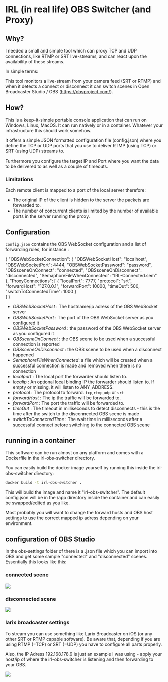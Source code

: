 # IRL (in real life) OBS Switcher (and Proxy)

## Why? 
I needed a small and simple tool which can proxy TCP and UDP connections, like RTMP or SRT live-streams, and can react upon the availability of these streams.

In simple terms:

This tool monitors a live-stream from your camera feed (SRT or RTMP) and when it detects a connect or disconnect it can switch scenes in Open Broadcaster Studio / OBS (https://obsproject.com/).

## How?
This is a keep-it-simple portable console application that can run on Windows, Linux, MacOS. It can run natively or in a container. Whatever your infrastructure this should work somehow.

It offers a simple JSON formatted configuration file (config.json) where you define the TCP or UDP ports that you use to deliver RTMP (using TCP) or SRT (using UDP) streams to. 

Furthermore you configure the target IP and Port where you want the data to be delivered to as well as a couple of timeouts.

### Limitations
Each remote client is mapped to a port of the local server therefore:
- The original IP of the client is hidden to the server the packets are forwarded to.
- The number of concurrent clients is limited by the number of available ports in the server running the proxy.

## Configuration
`config.json` contains the OBS WebSocket configuration and a list of forwarding rules, for instance :

{
  "OBSWebSocketConnection": {
    "OBSWebSocketHost": "localhost",
    "OBSWebSocketPort": 4444,
    "OBSWebSocketPassword": "password",
    "OBSsceneOnConnect": "connected",
    "OBSsceneOnDisconnect": "disconnected",
    "SemaphoreFileWhenConnected": "IRL-Connected.sem"    
  },
  "ProxyConnections": [
    {
      "localPort": 7777,
      "protocol": "srt",
      "forwardHost": "127.0.0.1",
      "forwardPort": 10000,
      "timeOut": 500,
      "switchToConnectedTime": 1000
    }  
  ]
}

- *OBSWebSocketHost* : The hostname/ip adress of the OBS WebSocket server
- *OBSWebSocketPort* : The port of the OBS WebSocket server as you configured it
- *OBSWebSocketPassword* : the password of the OBS WebSocket server as you configured it
- *OBSsceneOnConnect* : the OBS scene to be used when a successful connection is reported
- *OBSsceneOnDisconnect* : the OBS scene to be used when a disconnect happened
- *SemaphoreFileWhenConnected*: a file which will be created when a successful connection is made and removed when there is no connection
- *localport* : The local port the forwarder should listen to.
- *localip* : An optional local binding IP the forwarder should listen to. If empty or missing, it will listen to ANY_ADDRESS.
- *protocol* : The protocol to forward. `tcp`,`rtmp`,`udp` or `srt`
- *forwardHost* : The ip the traffic will be forwarded to.
- *forwardPort* : The port the traffic will be forwarded to.
- *timeOut* : The timeout in milliseconds to detect disconnects - this is the time after the switch to the disconnected OBS scene is made
- *switchToConnectedTime* : The wait time in milliseconds after a successful connect before switching to the connected OBS scene

## running in a container
This software can be run almost on any platform and comes with a Dockerfile in the irl-obs-switcher directory.

You can easily build the docker image yourself by running this inside the irl-obs-switcher directory:

```bash
docker build -t irl-obs-switcher .
```

This will build the image and name it "irl-obs-switcher". The default config.json will be in the /app directory inside the container and can easily be swapped/edited as you like.

Most probably you will want to change the forward hosts and OBS host settings to use the correct mapped ip adress depending on your environment.

## configuration of OBS Studio
In the obs-settings folder of there is a .json file which you can import into OBS and get some sample "connected" and "disconnected" scenes. Essentially this looks like this:

### connected scene
![](obs-settings/connected-scene%20srt%20settings.png)

### disconnected scene
![](obs-settings/disconnected%20scene.png)

### larix broadcaster settings

To stream you can use something like Larix Broadcaster on iOS (or any other SRT or RTMP capable software). Be aware that, depending if you are using RTMP (=TCP) or SRT (=UDP) you have to configure all parts properly.

Also, the IP Adress 192.168.178.9 is just an example I was using - apply your host/ip of where the irl-obs-switcher is listening and then forwarding to your OBS.

![](obs-settings/larix-broadcaster-settings.png)
